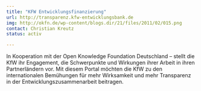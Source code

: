 ```yaml
---
title: "KFW Entwicklungsfinanzierung"
url: http://transparenz.kfw-entwicklungsbank.de
img: http://okfn.de/wp-content/blogs.dir/21/files/2011/02/015.png
contact: Christian Kreutz
status: activ

---
```


In Kooperation mit der Open Knowledge Foundation Deutschland – stellt die KfW ihr Engagement, die Schwerpunkte und Wirkungen ihrer Arbeit in ihren Partnerländern vor. Mit diesem Portal möchten die KfW zu den internationalen Bemühungen für mehr Wirksamkeit und mehr Transparenz in der Entwicklungszusammenarbeit beitragen.

